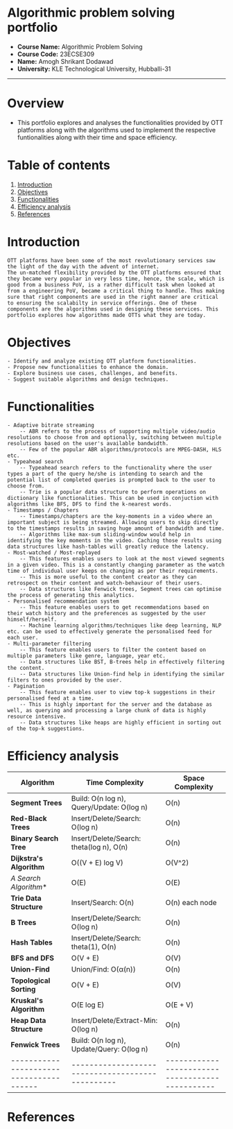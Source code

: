 # Algorithmic problem solving portfolio
 - **Course Name:** Algorithmic Problem Solving
 - **Course Code:** 23ECSE309
 - **Name:** Amogh Shrikant Dodawad
 - **University:** KLE Technological University, Hubballi-31

---

# Overview
   - This portfolio explores and analyses the functionalities provided by OTT platforms along with the algorithms used to implement the respective funtionalities along with their time and space efficiency.

# Table of contents
1. [Introduction](#introduction)
2. [Objectives](#objectives)
3. [Functionalities](#functionalities)
4. [Efficiency analysis](#efficiency-analysis)
5. [References](#references)

# Introduction
    OTT platforms have been some of the most revolutionary services saw the light of the day with the advent of internet.
    The un-matched flexibility provided by the OTT platforms ensured that they became very popular in very less time, hence, the scale, which is good from a business PoV, is a rather difficult task when looked at from a engineering PoV, became a critical thing to handle. Thus making sure that right components are used in the right manner are critical to ensuring the scalabilty in service offerings. One of these components are the algorithms used in designing these services. This portfolio explores how algorithms made OTTs what they are today.

# Objectives
    - Identify and analyze existing OTT platform functionalities.
    - Propose new functionalities to enhance the domain.
    - Explore business use cases, challenges, and benefits.
    - Suggest suitable algorithms and design techniques.

# Functionalities
    - Adaptive bitrate streaming
        -- ABR refers to the process of supporting multiple video/audio resolutions to choose from and optionally, switching between multiple resolutions based on the user's available bandwidth.
        -- Few of the popular ABR algorithms/protocols are MPEG-DASH, HLS etc.
    - Typeahead search
        -- Typeahead search refers to the functionality where the user types a part of the query he/she is intending to search and the potential list of completed queries is prompted back to the user to choose from.
        -- Trie is a popular data structure to perform operations on dictionary like functionalities. This can be used in conjuction with algorithms like BFS, DFS to find the k-nearest words.
    - Timestamps / Chapters
        -- Timestamps/chapters are the key-moments in a video where an important subject is being streamed. Allowing users to skip directly to the timestamps results in saving huge amount of bandwidth and time.
        -- Algorithms like max-sum sliding-window would help in identifying the key moments in the video. Caching those results using data structures like hash-tables will greatly reduce the latency.
    - Most-watched / Most-replayed
        -- This features enables users to look at the most viewed segments in a given video. This is a constantly changing parameter as the watch time of individual user keeps on changing as per their requirements.
        -- This is more useful to the content creator as they can retrospect on their content and watch-behaviour of their users.
        -- Data structures like Fenwick trees, Segment trees can optimise the process of generating this analytics.
    - Personalised recommendation system
        -- This feature enables users to get recommendations based on their watch history and the preferences as suggested by the user himself/herself.
        -- Machine learning algorithms/techniques like deep learning, NLP etc. can be used to effectively generate the personalised feed for each user.
    - Multi-parameter filtering
        -- This feature enables users to filter the content based on multiple parameters like genre, language, year etc.
        -- Data structures like BST, B-trees help in effectively filtering the content.
        -- Data structures like Union-find help in identifying the similar filters to ones provided by the user.
    - Pagination
        -- This feature enables user to view top-k suggestions in their personalised feed at a time.
        -- This is highly important for the server and the database as well, as querying and processing a large chunk of data is highly resource intensive.
        -- Data structures like heaps are highly efficient in sorting out of the top-k suggestions.


# Efficiency analysis

| **Algorithm**                         | **Time Complexity**                            | **Space Complexity**                          |
|---------------------------------------|------------------------------------------------|-----------------------------------------------|
| **Segment Trees**                     | Build: O(n log n), Query/Update: O(log n)      | O(n)                                          |
| **Red-Black Trees**                   | Insert/Delete/Search: O(log n)                 | O(n)                                          |
| **Binary Search Tree**                | Insert/Delete/Search: theta(log n), O(n)       | O(n)                                          |
| **Dijkstra's Algorithm**              | O((V + E) log V)                               | O(V^2)                                        |
| **A* Search Algorithm**               | O(E)                                           | O(E)                                          |
| **Trie Data Structure**               | Insert/Search: O(n)                            | O(n) each node                                |
| **B Trees**                           | Insert/Delete/Search: O(log n)                 | O(n)                                          |
| **Hash Tables**                       | Insert/Delete/Search: theta(1), O(n)           | O(n)                                          |
| **BFS and DFS**                       | O(V + E)                                       | O(V)                                          |
| **Union-Find**                        | Union/Find: O(α(n))                            | O(n)                                          |
| **Topological Sorting**               | O(V + E)                                       | O(V)                                          |
| **Kruskal's Algorithm**               | O(E log E)                                     | O(E + V)                                      |
| **Heap Data Structure**               | Insert/Delete/Extract-Min: O(log n)            | O(n)                                          |
| **Fenwick Trees**                     | Build: O(n log n), Update/Query: O(log n)      | O(n)                                          |
|---------------------------------------|------------------------------------------------|-----------------------------------------------|

# References
